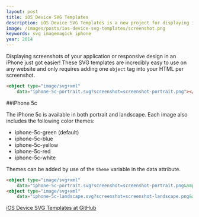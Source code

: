 ```yaml
---
layout: post
title: iOS Device SVG Templates
description: iOS Device SVG Templates is a new project for displaying iOS screenshots in themeable iOS devices.
image: /images/posts/ios-device-svg-templates/screenshot.png
keywords: svg imagemagick iphone
year: 2014
---
```


Displaying screenshots of your application or responsive design in an iPhone just got easier! These SVG templates are incredibly easy to use on any website and only requires adding one `object` tag into your HTML per screenshot.

```html
<object type="image/svg+xml"
    data="iphone-5c-portrait.svg?screenshot=screenshot-portrait.png"></object>
```

##iPhone 5c

The iPhone 5c is available in both portrait and landscape. Each image also includes the following color themes:

- iphone-5c-green (default)
- iphone-5c-blue
- iphone-5c-yellow
- iphone-5c-red
- iphone-5c-white

Themes can be added by use of the `theme` variable in the data attribute.

```html
<object type="image/svg+xml"
    data="iphone-5c-portrait.svg?screenshot=screenshot-portrait.png&amp;theme=iphone-5c-red"></object>
<object type="image/svg+xml"
    data="iphone-5c-landscape.svg?screenshot=screenshot-landscape.png&amp;theme=iphone-5c-red"></object>
```

[iOS Device SVG Templates at GitHub](https://github.com/neogeek/ios-device-svg-templates)
